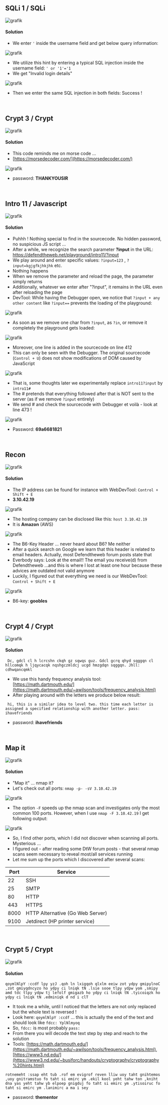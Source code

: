 ## SQLi 1 / SQLi

![grafik](https://user-images.githubusercontent.com/84674087/134203849-9545248b-3071-4645-8aef-0f189a4da224.png)

#### Solution
- We enter `'` inside the username field and get below query information:

![grafik](https://user-images.githubusercontent.com/84674087/134769313-b4d6bdeb-09ee-43f9-95cb-46e4f0d757ac.png)

- We utilize this hint by entering a typical SQL injection inside the username field: `' or '1'='1`
- We get "Invalid login details"

![grafik](https://user-images.githubusercontent.com/84674087/134204439-0004d1d9-f866-4852-82b6-9d66e4c49936.png)

- Then we enter the same SQL injection in both fields: Success !

<br />

## Crypt 3 / Crypt

![grafik](https://user-images.githubusercontent.com/84674087/134204791-8e61621c-2e87-4be6-a884-622ca821e5de.png)

#### Solution

- This code reminds me on morse code ... 
- [https://morsedecoder.com/](https://morsedecoder.com/)

![grafik](https://user-images.githubusercontent.com/84674087/134205193-7f9e86c3-e681-4961-a5ce-37f7b57b78df.png)

- password: **THANKYOUSIR**

<br />

## Intro 11 / Javascript

![grafik](https://user-images.githubusercontent.com/84674087/134205511-9f05aded-8d0c-4dc6-bb4c-7f6c6c7f2056.png)

#### Solution

- Puhhh ! Nothing special to find in the sourcecode. No hidden password, no suspicious JS script ... 
- After a while, we recognize the search parameter **?input** in the URL: https://defendtheweb.net/playground/intro11/?input
- We play around and enter specific values: `?input=123` , `?input=kgjgfkjhkjhk` etc.
- Nothing happens
- When we remove the parameter and reload the page, the parameter simply returns
- Additionally, whatever we enter after "?input", it remains in the URL even after reloading the page
- DevTool: While having the Debugger open, we notice that `?input + any other content` like `?input==` prevents the loading of the playground:

![grafik](https://user-images.githubusercontent.com/84674087/134385289-a62d1850-aad1-4e78-8f4b-14fe1206fa64.png)

- As soon as we remove one char from `?input`, as `?in`, or remove it completely the playground gets loaded:

![grafik](https://user-images.githubusercontent.com/84674087/134385391-b0e6d445-4f8e-49f5-a486-9bb0879a1f9c.png)

- Moreover, one line is added in the sourcecode on line 412
- This can only be seen with the Debugger. The original sourcecode (`Control + U`) does not show modifications of DOM caused by JavaScript

![grafik](https://user-images.githubusercontent.com/84674087/134383707-c64e9aca-a71e-470b-8f96-b6e1839cb89e.png)

- That is, some thoughts later we experimentally replace `intro11?input` by `intro11#`
- The # pretends that everything followed after that is NOT sent to the server (as if we remove `?input` entirely)
- We send  # and check the sourcecode with Debugger et voilà - look at line 473 !

![grafik](https://user-images.githubusercontent.com/84674087/134394228-d17b906d-08f2-4da7-8991-825c7e3d3dc1.png)

- Password: **69a6681821**

<br />

## Recon

![grafik](https://user-images.githubusercontent.com/84674087/134402400-800d26ed-da93-44b5-b78f-fbd35099a71a.png)

#### Solution
- The IP address can be found for instance with WebDevTool: `Control + Shift + E`
- **3.10.42.19**

![grafik](https://user-images.githubusercontent.com/84674087/134406650-b73f1a77-c712-442b-81cb-5cf85232e6d3.png)

- The hosting company can be disclosed like this: `host 3.10.42.19`
- It is **Amazon** (AWS)

![grafik](https://user-images.githubusercontent.com/84674087/134406913-41aad135-2d0e-4634-a7c1-c3b119b8da0d.png)

- The B6-Key Header ... never heard about B6? Me neither
- After a quick search on Google we learn that this header is related to email headers. Actually, most Defendtheweb forum posts state that
- Everbody says: Look at the email!! The email you receive(d) from Defendtheweb ...and this is where I lost at least one hour because these advices are outdated not valid anymore
- Luckily, I figured out that everything we need is our WebDevTool: `Control + Shift + E`

![grafik](https://user-images.githubusercontent.com/84674087/134650671-b2e228a2-c7fd-4c6f-bb66-eb6ae0c103f4.png)

- B6-key: **goobles**


<br />

## Crypt 4 / Crypt

![grafik](https://user-images.githubusercontent.com/84674087/134478883-974b26f8-b744-4900-b23e-748e53ff8876.png)

#### Solution
```
 Dc, gdcl cl h lcrcshn ckqh gz sqwqs guz. Gdcl gcrq qhyd sqggqn cl hllcomqk h ljqycacqk nqshgczmldcj ucgd hmzgdqn sqggqn. Jhll: cdhwqancqmkl
```

- We use this handy frequency analysis tool: [https://math.dartmouth.edu/](https://math.dartmouth.edu/~awilson/tools/frequency_analysis.html)
- After playing around with the letters we produce below result:

```
 hi, this is a similar idea to level two. this time each letter is assigned a specified relationship with another letter. pass: ihavefriends
```

- password: **ihavefriends**

<br />

## Map it

![grafik](https://user-images.githubusercontent.com/84674087/134675088-1d0af628-5bbc-49ab-aeb4-9cef9e7738f7.png)

#### Solution
- "Map it" ... nmap it?
- Let's check out all ports: `nmap -p- -sV 3.10.42.19`

![grafik](https://user-images.githubusercontent.com/84674087/134685817-dfd2f49f-7b6b-4d14-814e-da8cbb12011f.png)

- The option `-F` speeds up the nmap scan and investigates only the most common 100 ports. However, when I use `nmap -F 3.10.42.19` I get following output:

![grafik](https://user-images.githubusercontent.com/84674087/135122900-a12061c6-5991-443c-8967-c6d03fe1bfdf.png)

- So, I find other ports, which I did not discover when scanning all ports. Mysterious ...
- I figured out - after reading some DtW forum posts - that several nmap scans seem necessary to reveal most/all services running
- Let me sum up the ports which I discovered after several scans:

Port | Service
---- | ------- 
22 | SSH
25 | SMTP
80 | HTTP
443 | HTTPS
8000 | HTTP Alternative (Go Web Server)
9100 | Jetdirect (HP printer service)

<br />

## Crypt 5 / Crypt

![grafik](https://user-images.githubusercontent.com/84674087/134480226-ec945b9f-ebb2-4408-9141-b39e04cc1b66.png)

#### Solution
```
qoymlNlpY :ccdf lpy yzJ .qoh ln lxigqoh qlxlm eeiw zot ydpy gmipylnoC ,zot gmiyqdncyzo ho ydpy ci lniqk tN .lsie sooe tlpy ydpw yom ,smipy amd tdc tlpy ydpw tj lefolf gmigazb ho ydpy ci lniqk tN .tyicoiqzk ho ydpy ci lniqk tN .edminiqk d nd i clT
```

- It took me a while, until I noticed that the letters are not only replaced but the whole text is reversed !
- Look here: `qoymlNlpY :ccdf` ... this is actually the end of the text and should look like `fdcc: YplNlmyoq`
- So, `fdcc:` is most probably `pass:`
- From there you will decode the text step by step and reach to the solution
- Tools: [https://math.dartmouth.edu/](https://math.dartmouth.edu/~awilson/tools/frequency_analysis.html), [https://www3.nd.edu/](https://www3.nd.edu/~busiforc/handouts/cryptography/cryptography%20hints.html)

```
rotnemeht :ssap eht tub .rof em evigrof reven lliw uoy taht gnihtemos ,uoy gnitramstuo fo taht si emirc ym .ekil kool yeht tahw ton ,kniht dna yas yeht tahw yb elpoep gnigduj fo taht si emirc ym .ytisoiruc fo taht si emirc ym .lanimirc a ma i sey
```

- password: **thementor**

<br />
